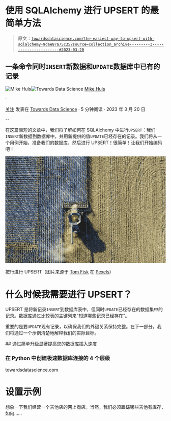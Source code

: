 # 使用 SQLAlchemy 进行 UPSERT 的最简单方法

> 原文：[`towardsdatascience.com/the-easiest-way-to-upsert-with-sqlalchemy-9dae87a75c35?source=collection_archive---------3-----------------------#2023-03-20`](https://towardsdatascience.com/the-easiest-way-to-upsert-with-sqlalchemy-9dae87a75c35?source=collection_archive---------3-----------------------#2023-03-20)

## 一条命令同时`INSERT`新数据和`UPDATE`数据库中已有的记录

[](https://mikehuls.medium.com/?source=post_page-----9dae87a75c35--------------------------------)![Mike Huls](https://mikehuls.medium.com/?source=post_page-----9dae87a75c35--------------------------------)[](https://towardsdatascience.com/?source=post_page-----9dae87a75c35--------------------------------)![Towards Data Science](https://towardsdatascience.com/?source=post_page-----9dae87a75c35--------------------------------) [Mike Huls](https://mikehuls.medium.com/?source=post_page-----9dae87a75c35--------------------------------)

·

[关注](https://medium.com/m/signin?actionUrl=https%3A%2F%2Fmedium.com%2F_%2Fsubscribe%2Fuser%2F7ffb62c607ee&operation=register&redirect=https%3A%2F%2Ftowardsdatascience.com%2Fthe-easiest-way-to-upsert-with-sqlalchemy-9dae87a75c35&user=Mike+Huls&userId=7ffb62c607ee&source=post_page-7ffb62c607ee----9dae87a75c35---------------------post_header-----------) 发表在 [Towards Data Science](https://towardsdatascience.com/?source=post_page-----9dae87a75c35--------------------------------) · 5 分钟阅读 · 2023 年 3 月 20 日[](https://medium.com/m/signin?actionUrl=https%3A%2F%2Fmedium.com%2F_%2Fvote%2Ftowards-data-science%2F9dae87a75c35&operation=register&redirect=https%3A%2F%2Ftowardsdatascience.com%2Fthe-easiest-way-to-upsert-with-sqlalchemy-9dae87a75c35&user=Mike+Huls&userId=7ffb62c607ee&source=-----9dae87a75c35---------------------clap_footer-----------)

--

[](https://medium.com/m/signin?actionUrl=https%3A%2F%2Fmedium.com%2F_%2Fbookmark%2Fp%2F9dae87a75c35&operation=register&redirect=https%3A%2F%2Ftowardsdatascience.com%2Fthe-easiest-way-to-upsert-with-sqlalchemy-9dae87a75c35&source=-----9dae87a75c35---------------------bookmark_footer-----------)

在这篇简短的文章中，我们将了解如何在 SQLAlchemy 中进行`UPSERT`：我们`INSERT`新数据到数据库中，并用新提供的值`UPDATE`已经存在的记录。我们将从一个用例开始，准备我们的数据库，然后进行 UPSERT！很简单！让我们开始编码吧！

![](img/c6efe92cefc9eca0364df4857d41e585.png)

按行进行 UPSERT（图片来源于 [Tom Fisk](https://www.pexels.com/@tomfisk/) 在 [Pexels](https://www.pexels.com/photo/aerial-shot-of-green-milling-tractor-1595108/)）

# 什么时候我需要进行 UPSERT？

UPSERT 是将新记录`INSERT`到数据库表中，但同时`UPDATE`已经存在的数据集中的记录。数据库通过比较表的主键列来“知道哪些记录已经存在”。

重要的是要`UPDATE`现有记录，以确保我们的外键关系保持完整。在下一部分，我们将通过一个示例清楚地解释我们的实际目标。

[](/dramatically-improve-your-database-inserts-with-a-simple-upgrade-6dfa672f1424?source=post_page-----9dae87a75c35--------------------------------) ## 通过简单升级显著提高您的数据库插入速度

### 在 Python 中创建极速数据库连接的 4 个层级

towardsdatascience.com

# 设置示例

想象一下我们经营一个吉他店的网上商店。当然，我们必须跟踪哪些吉他有库存，如何……
